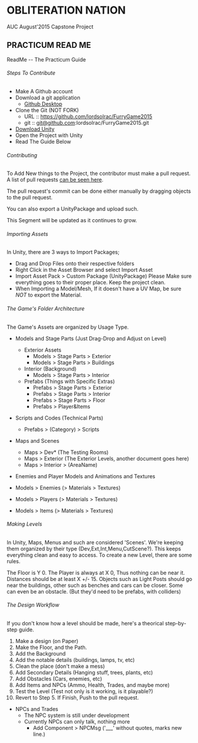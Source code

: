 # OBLITERATION NATION
AUC August'2015 Capstone Project

## PRACTICUM READ ME
ReadMe -- The Practicum Guide

###### Steps To Contribute
* Make A Github account
* Download a git application
  * [Github Desktop](https://desktop.github.com/)
* Clone the Git (NOT FORK)
  * URL :: https://github.com/lordsolrac/FurryGame2015
  * git :: git@github.com:lordsolrac/FurryGame2015.git
* [Download Unity](http://unity3d.com/get-unity/download?ref=personal)
* Open the Project with Unity
* Read The Guide Below


###### Contributing
To Add New things to the Project, the contributor must make a pull request. A list of pull requests [can be seen here](https://github.com/lordsolrac/FurryGame2015/pulls).

The pull request's commit can be done either manually by dragging objects to the pull request.

You can also export a UnityPackage and upload such.

This Segment will be updated as it continues to grow.

###### Importing Assets
In Unity, there are 3 ways to Import Packages;
* Drag and Drop Files onto their respective folders
* Right Click in the Asset Browser and select Import Asset
* Import Asset Pack > Custom Package (UnityPackage)
Please Make sure everything goes to their proper place. Keep the project clean.
* When Importing a Model/Mesh, If it doesn't have a UV Map, be sure *NOT* to export the Material.

###### The Game's Folder Architecture
The Game's Assets are organized by Usage Type.

* Models and Stage Parts (Just Drag-Drop and Adjust on Level)
  * Exterior Assets
    * Models > Stage Parts > Exterior
    * Models > Stage Parts > Buildings
  * Interior (Background)
    * Models > Stage Parts > Interior
  * Prefabs (Things with Specific Extras)
    * Prefabs > Stage Parts > Exterior
    * Prefabs > Stage Parts > Interior
    * Prefabs > Stage Parts > Floor
    * Prefabs > Player&Items


* Scripts and Codes (Technical Parts)
  * Prefabs > (Category) > Scripts

* Maps and Scenes
  * Maps > Dev* (The Testing Rooms)
  * Maps > Exterior (The Exterior Levels, another document goes here)
  * Maps > Interior > (AreaName)

* Enemies and Player Models and Animations and Textures
 * Models > Enemies (> Materials > Textures)
 * Models > Players (> Materials > Textures)
 * Models > Items (> Materials > Textures)

###### Making Levels
In Unity, Maps, Menus and such are considered 'Scenes'. We're keeping them organized by their type (Dev,Ext,Int,Menu,CutScene?). This keeps everything clean and easy to access. To create a new Level, there are some rules.

The Floor is Y 0. The Player is always at X 0, Thus nothing can be near it. Distances should be at least X +/- 15. Objects such as Light Posts should go near the buildings, other such as benches and cars can be closer. Some can even be an obstacle. (But they'd need to be prefabs, with colliders)

###### The Design Workflow
If you don't know how a level should be made, here's a theorical step-by-step guide.

1. Make a design (on Paper)
2. Make the Floor, and the Path.
3. Add the Background
4. Add the notable details (buildings, lamps, tv, etc)
5. Clean the place (don't make a mess)
6. Add Secondary Details (Hanging stuff, trees, plants, etc)
7. Add Obstacles (Cars, enemies, etc)
8. Add Items and NPCs (Ammo, Health, Trades, and maybe more)
9. Test the Level (Test not only is it working, is it playable?)
10. Revert to Step 5. If Finish, Push to the pull request.

* NPCs and Trades
  * The NPC system is still under development
  * Currently NPCs can only talk, nothing more
    * Add Component > NPCMsg ('___' without quotes, marks new line.)
